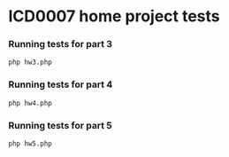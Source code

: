 # ICD0007 home project tests

### Running tests for part 3
`php hw3.php`

### Running tests for part 4
`php hw4.php`

### Running tests for part 5
`php hw5.php`
